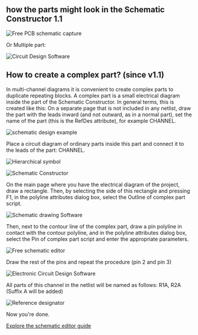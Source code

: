 ## how the parts might look in the Schematic Constructor 1.1

![Free PCB schematic capture](pictures/example.png)

Or Multiple part:

![Circuit Design Software](pictures/multi_part_2.png)

## How to create a complex part? (since v1.1)

In multi-channel diagrams it is convenient to create complex parts to duplicate repeating blocks. A complex part is a small electrical diagram inside the part of the Schematic Constructor. In general terms, this is created like this: On a separate page that is not included in any netlist, draw the part with the leads inward (and not outward, as in a normal part), set the name of the part (this is the RefDes attribute), for example CHANNEL. 

![schematic design example](pictures/look_part1.png)

Place a circuit diagram of ordinary parts inside this part and connect it to the leads of the part: CHANNEL.

![Hierarchical symbol](pictures/look_part2.png)

![Schematic Constructor](pictures/look_part3.png)

On the main page where you have the electrical diagram of the project, draw a rectangle. Then, by selecting the side of this rectangle and pressing F1, in the polyline attributes dialog box, select the Outline of complex part script. 

![Schematic drawing Software](pictures/look_part6.png)

Then, next to the contour line of the complex part, draw a pin polyline in contact with the contour polyline, and in the polyline attributes dialog box, select the Pin of complex part script and enter the appropriate parameters.

![Free schematic editor](pictures/look_part7.png)

Draw the rest of the pins and repeat the procedure (pin 2 and pin 3) 

![Electronic Circuit Design Software](pictures/look_part5.png)

All parts of this channel in the netlist will be named as follows: R1A, R2A (Suffix A will be added)

![Reference designator](pictures/hint_1.png)

Now you're done.

[Explore the schematic editor guide](https://freepcb.dev/FreePcb-2/bin/doc/Schematic_Constructor.ru.en.pdf)
